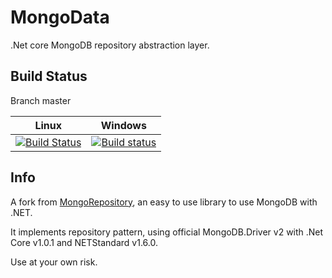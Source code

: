 # MongoData
.Net core MongoDB repository abstraction layer.

Build Status
------------

Branch master

|Linux |Windows |
|:------:|:------:|
|[![Build Status](https://travis-ci.org/vinhch/MongoData.svg?branch=master)](https://travis-ci.org/vinhch/MongoData)|[![Build status](https://ci.appveyor.com/api/projects/status/h7g6e8w3ltiwshxe?svg=true)](https://ci.appveyor.com/project/vinhch/mongodata)|

Info
----

A fork from [MongoRepository](https://github.com/RobThree/MongoRepository), an easy to use library to use MongoDB with .NET.

It implements repository pattern, using official  MongoDB.Driver v2 with .Net Core v1.0.1 and NETStandard v1.6.0.

Use at your own risk.
